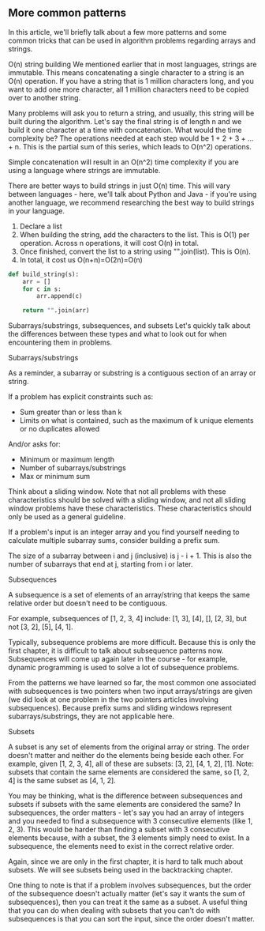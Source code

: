 ## More common patterns

In this article, we'll briefly talk about a few more patterns and some common tricks 
that can be used in algorithm problems regarding arrays and strings.

O(n) string building
We mentioned earlier that in most languages, strings are immutable. This means concatenating a single character 
to a string is an O(n) operation. If you have a string that is 1 million characters long, 
and you want to add one more character, all 1 million characters need to be copied over to another string.

Many problems will ask you to return a string, and usually, this string will be built during the algorithm. 
Let's say the final string is of length n and we build it one character at a time with concatenation. 
What would the time complexity be? The operations needed at each step would be 1 + 2 + 3 + ... + n. 
This is the partial sum of this series, which leads to O(n^2) operations.

Simple concatenation will result in an O(n^2) time complexity if you are using a language where strings are immutable.

There are better ways to build strings in just O(n) time. This will vary between languages - here, 
we'll talk about Python and Java - if you're using another language, we recommend researching the best way 
to build strings in your language. 

1. Declare a list
2. When building the string, add the characters to the list. This is O(1) per operation. Across n operations, 
it will cost O(n) in total.
3. Once finished, convert the list to a string using "".join(list). This is O(n).
4. In total, it cost us O(n+n)=O(2n)=O(n)

```python
def build_string(s):
    arr = []
    for c in s:
        arr.append(c)

    return "".join(arr)
```

Subarrays/substrings, subsequences, and subsets
Let's quickly talk about the differences between these types and what to look out for when encountering them in problems.

Subarrays/substrings

As a reminder, a subarray or substring is a contiguous section of an array or string.

If a problem has explicit constraints such as:
* Sum greater than or less than k
* Limits on what is contained, such as the maximum of k unique elements or no duplicates allowed

And/or asks for:
* Minimum or maximum length
* Number of subarrays/substrings
* Max or minimum sum

Think about a sliding window. Note that not all problems with these characteristics should be solved with a sliding window, 
and not all sliding window problems have these characteristics. 
These characteristics should only be used as a general guideline.

If a problem's input is an integer array and you find yourself needing to calculate multiple subarray sums, 
consider building a prefix sum.

The size of a subarray between i and j (inclusive) is j - i + 1. This is also the number of subarrays that end at j, 
starting from i or later.

Subsequences

A subsequence is a set of elements of an array/string that keeps the same relative order but doesn't need to be contiguous.

For example, subsequences of [1, 2, 3, 4] include: [1, 3], [4], [], [2, 3], but not [3, 2], [5], [4, 1].

Typically, subsequence problems are more difficult. Because this is only the first chapter, 
it is difficult to talk about subsequence patterns now. Subsequences will come up again later in the course - for example, 
dynamic programming is used to solve a lot of subsequence problems.

From the patterns we have learned so far, the most common one associated with subsequences is two pointers 
when two input arrays/strings are given (we did look at one problem in the two pointers articles involving subsequences). 
Because prefix sums and sliding windows represent subarrays/substrings, they are not applicable here.

Subsets

A subset is any set of elements from the original array or string. The order doesn't matter 
and neither do the elements being beside each other. For example, given [1, 2, 3, 4], 
all of these are subsets: [3, 2], [4, 1, 2], [1]. Note: subsets that contain the same elements are considered the same, 
so [1, 2, 4] is the same subset as [4, 1, 2].

You may be thinking, what is the difference between subsequences and subsets if subsets 
with the same elements are considered the same? In subsequences, the order matters - let's say you had an array 
of integers and you needed to find a subsequence with 3 consecutive elements (like 1, 2, 3). This would be harder 
than finding a subset with 3 consecutive elements because, with a subset, the 3 elements simply need to exist. 
In a subsequence, the elements need to exist in the correct relative order.

Again, since we are only in the first chapter, it is hard to talk much about subsets. 
We will see subsets being used in the backtracking chapter.

One thing to note is that if a problem involves subsequences, but the order of the subsequence doesn't actually matter 
(let's say it wants the sum of subsequences), then you can treat it the same as a subset. 
A useful thing that you can do when dealing with subsets that you can't do with subsequences is that you can sort the input, 
since the order doesn't matter.
